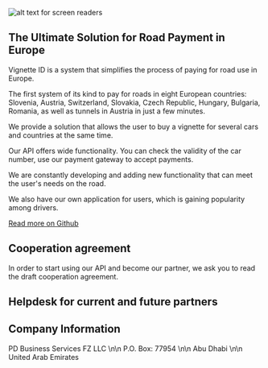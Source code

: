 ![alt text for screen readers](https://vignette.id/img/email-logo.png "Text to show on mouseover")

## The Ultimate Solution for Road Payment in Europe

Vignette ID is a system that simplifies the process of paying for road use in Europe.

The first system of its kind to pay for roads in eight European countries: Slovenia, Austria, Switzerland, Slovakia, 
Czech Republic, Hungary, Bulgaria, Romania, as well as tunnels in Austria in just a few minutes.

We provide a solution that allows the user to buy a vignette for several cars and countries at the same time.

Our API offers wide functionality. You can check the validity of the car number, use our payment gateway to accept payments.

We are constantly developing and adding new functionality that can meet the user's needs on the road.

We also have our own application for users, which is gaining popularity among drivers.

[Read more on Github](https://github.com/eu-vignette/.github)


## Cooperation agreement

In order to start using our API and become our partner, we ask you to read the draft cooperation agreement.

## Helpdesk for current and future partners


## Company Information

PD Business Services FZ LLC \n\n
P.O. Box: 77954 \n\n
Abu Dhabi \n\n
United Arab Emirates

<!-- 
You can write full markdown in these documents. Syntax highlighting and full
Github Flavored markdown are supported. To learn more about customizing the
documentation of this developer portal
[see the documentation](https://zuplo.com/docs/developer-portal/adding-pages).

```ts
const response = await fetch("https://echo.zuplo.io", {
  headers: {
    "content-type": "application/json",
  },
});

const data = await response.json();
console.log(data);
```

## Labore et Dolore

Lorem ipsum dolor sit amet, consectetur adipiscing elit, sed do eiusmod tempor
incididunt ut labore et dolore magna aliqua. Ut enim ad minim veniam, quis
nostrud exercitation ullamco laboris nisi ut aliquip ex ea commodo consequat.
Duis aute irure dolor in reprehenderit in voluptate velit esse cillum dolore eu
fugiat nulla pariatur. Excepteur sint occaecat cupidatat non proident, sunt in
culpa qui officia deserunt mollit anim id est laborum.

| Item            | Description                                  | Quanity |
| --------------- | -------------------------------------------- | ------- |
| ullamco laboris | reprehenderit in voluptate velit esse cillum | 21      |
| Excepteur sint  | tempor incididunt ut labore                  | 1       |
| anim id est     | irure dolor in reprehenderit in voluptate    | 82      |
| non proiden     | cupidatat non proident, sunt in              | 53      |

## Aliquip pariatur

Excepteur sint occaecat cupidatat non proident, sunt in culpa qui officia
deserunt mollit anim id est laborum.

- **Item 1** - ullamco laboris nisi ut aliquip ex ea commodo
- **Item 2** - ullamco laboris nisi ut aliquip ex ea commodo
- **Item 3** - ullamco laboris nisi ut aliquip ex ea commodo
- **Item 4** - ullamco laboris nisi ut aliquip ex ea commodo -->
